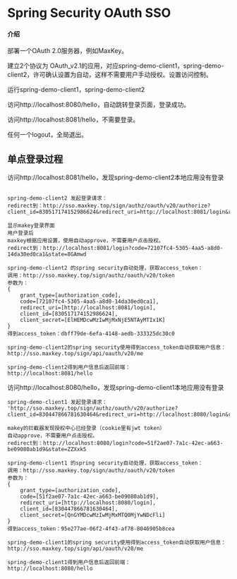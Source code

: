 # Spring Security OAuth SSO

#### 介绍
部署一个OAuth 2.0服务器，例如MaxKey。

建立2个协议为 OAuth_v2.1的应用，对应spring-demo-client1，spring-demo-client2，许可确认设置为自动，这样不需要用户手动授权。设置访问控制。





运行spring-demo-client1，spring-demo-client2

访问http://localhost:8080/hello，自动跳转登录页面，登录成功。

访问http://localhost:8081/hello，不需要登录。



任何一个logout，全局退出。



## 单点登录过程

访问http://localhost:8081/hello，发现spring-demo-client2本地应用没有登录

```

spring-demo-client2 发起登录请求：
redirect到：http://sso.maxkey.top/sign/authz/oauth/v20/authorize?client_id=830517174152986624&redirect_uri=http://localhost:8081/login&response_type=code&state=8GAmwd'

显示makey登录界面
用户登录后
maxkey根据应用设置，使用自动approve，不需要用户点击授权。
redirect到：http://localhost:8081/login?code=72107fc4-5305-4aa5-a8d0-14da30ed0ca1&state=8GAmwd

spring-demo-client2 的spring security自动处理，获取access_token：
调用：http://sso.maxkey.top/sign/authz/oauth/v20/token
参数为：
{
    grant_type=[authorization_code], 
    code=[72107fc4-5305-4aa5-a8d0-14da30ed0ca1], 
    redirect_uri=[http://localhost:8081/login], 
    client_id=[830517174152986624], 
    client_secret=[ElHEMDcwMzIwMjMxNjE5NTAyMTIx1K]
}
得到access_token：dbff79de-6efa-4148-aedb-333325dc30c0

spring-demo-client2的spring security使用得到access_token自动获取用户信息：
http://sso.maxkey.top/sign/api/oauth/v20/me

spring-demo-client2得到用户信息后返回前端：
http://localhost:8081/hello

```



访问http://localhost:8080/hello，发现spring-demo-client1本地应用没有登录

```
spring-demo-client1 发起登录请求：
'http://sso.maxkey.top/sign/authz/oauth/v20/authorize?client_id=830447866781630464&redirect_uri=http://localhost:8080/login&response_type=code&state=ZZXxk5'

makey的拦截器发现授权中心已经登录（cookie里有jwt token）
自动approve，不需要用户点击授权。
redirect到：http://localhost:8080/login?code=51f2ae07-7a1c-42ec-a663-be09080ab1d9&state=ZZXxk5

spring-demo-client1 的spring security自动处理，获取access_token：
调用：http://sso.maxkey.top/sign/authz/oauth/v20/token
参数为：
{
    grant_type=[authorization_code], 
    code=[51f2ae07-7a1c-42ec-a663-be09080ab1d9], 
    redirect_uri=[http://localhost:8080/login], 
    client_id=[830447866781630464], 
    client_secret=[QnGYMDcwMzIwMjMxMTQ0MjYwNDcFli]
}
得到access_token：95e277ae-06f2-4f43-af78-8046905b8cea

spring-demo-client1的spring security使用得到access_token自动获取用户信息：
http://sso.maxkey.top/sign/api/oauth/v20/me

spring-demo-client1得到用户信息后返回前端：
http://localhost:8080/hello


```



